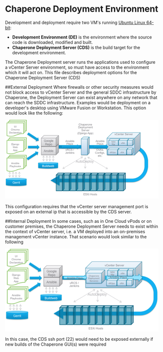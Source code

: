 Chaperone Deployment Environment
=====================
Development and deployment require two VM's running [Ubuntu Linux 64-bit](http://www.ubuntu.com/download/server):

- **Development Environment (DE)** is the environment where the source code is downloaded, modified and built.
- **Chaperone Deployment Server (CDS)** is the build target for the development environment.

The Chaperone Deployment server runs the applications used to configure a
vCenter Server environment, so must have access to the environment which it
will act on. This file describes deployment options for the Chaperone
Deployment Server (CDS)

##External Deployment
Where firewalls or other security measures would not block access to vCenter
Server and the general SDDC infrastructure by Chaperone, the Deployment Server
can exist anywhere on any network that can reach the SDDC infrastructure.
Examples would be deployment on a developer's desktop using VMware Fusion or
Workstation. This option would look like the following:

![](CDSExtDeployment.png)

This configuration requires that the vCenter server management port is exposed
on an external ip that is accessible by the CDS server.

##Internal Deployment
In some cases, such as in One Cloud vPods or on customer premises, the
Chaperone Deployment Server needs to exist within the context of vCenter server,
i.e. a VM deployed into an on-premises management vCenter instance. That
scenario would look similar to the following

![](CDSIntDeployment.png)

In this case, the CDS ssh port (22) would need to be exposed externally if new
builds of the Chaperone GUI(s) were required
